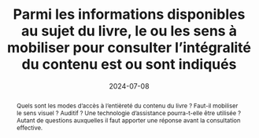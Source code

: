 ---
title: Parmi les informations disponibles au sujet du livre, le ou les sens à mobiliser pour consulter l’intégralité du contenu est ou sont indiqués
abstract: Quels sont les modes d’accès à l’entièreté du contenu du livre&nbsp;? Faut-il mobiliser le sens visuel&nbsp;? Auditif&nbsp;? Une technologie d’assistance pourra-t-elle être utilisée&nbsp;? Autant de questions auxquelles il faut apporter une réponse avant la consultation effective.
categories: 
    - "Identification"
agrege: O0000-E083
opquast: 'N/A'
indiceebook: '83'
description: "Règle n°83"
before: "82"
weight: "083"
after: "84"
actif: '1'
layout: rules
date: 2024-07-08
tags: 
    - "accessibilité"
    - "Utilisabilité"
    - "Découvrabilité"
objectif: 
    - "Permettre d’anticiper les moyens de consulter le livre"
    - "Limiter les risques de réclamations"
Meo: 
    - "Associer l’information au livre"
    - "Faire figurer l’information sur la page de présentation du livre"
Controle: 
    - "Vérifier la présence d’une indication sur les sens à mobiliser pour lire l’intégralité du contenu."
epubcheck: 
ace: 
humancheck: true
ReadiumGoToolkit: 
Source: 
    - "SNE"
Referentiel: 
    - "[liste 196, code 51](https://ns.editeur.org/onix/en/196/51)"
    - "[liste 196, code 52](https://ns.editeur.org/onix/en/196/52)"
steps: 
    - "Projet éditorial"
    - "Diffusion"
pertinence: 1
---